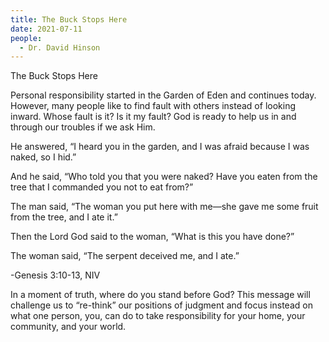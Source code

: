 ```yaml
---
title: The Buck Stops Here
date: 2021-07-11
people:
  - Dr. David Hinson
---
```


The Buck Stops Here

Personal responsibility started in the Garden of Eden and continues today. However, many people like to find fault with others instead of looking inward. Whose fault is it? Is it my fault? God is ready to help us in and through our troubles if we ask Him. 

He answered, “I heard you in the garden, and I was afraid because I was naked, so I hid.”

And he said, “Who told you that you were naked? Have you eaten from the tree that I commanded you not to eat from?”

The man said, “The woman you put here with me—she gave me some fruit from the tree, and I ate it.”

Then the Lord God said to the woman, “What is this you have done?”

The woman said, “The serpent deceived me, and I ate.”

-Genesis 3:10-13, NIV

In a moment of truth, where do you stand before God? This message will challenge us to “re-think” our positions of judgment and focus instead on what one person, you, can do to take responsibility for your home, your community, and your world.



